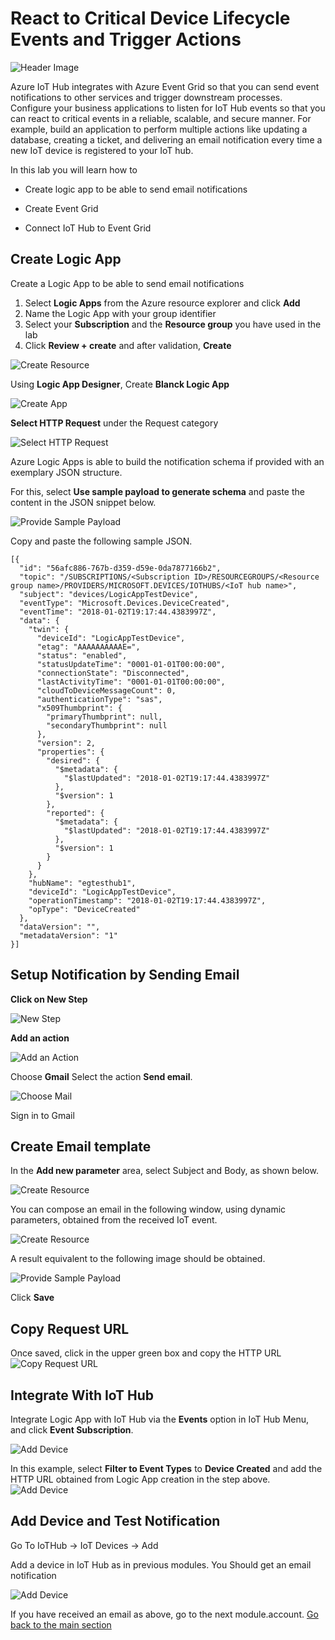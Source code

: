 # React to Critical Device Lifecycle Events and Trigger Actions

![Header Image](../images/notification_eventgrid.jpg)

Azure IoT Hub integrates with Azure Event Grid so that you can send event notifications to other services and trigger downstream processes. Configure your business applications to listen for IoT Hub events so that you can react to critical events in a reliable, scalable, and secure manner. For example, build an application to perform multiple actions like updating a database, creating a ticket, and delivering an email notification every time a new IoT device is registered to your IoT hub.

In this lab you will learn how to

* Create logic app to be able to send email notifications

* Create Event Grid

* Connect IoT Hub to Event Grid

## Create Logic App

Create a Logic App to be able to send email notifications

1. Select **Logic Apps** from the Azure resource explorer and click **Add**
2. Name the Logic App with your group identifier
3. Select your **Subscription** and the **Resource group** you have used in the lab
4. Click **Review + create** and after validation, **Create**

![Create Resource](../images/email-1.PNG)

Using **Logic App Designer**, Create **Blanck Logic App**

![Create App](../images/notification_03_Logic_App_designer.png)

**Select HTTP Request** under the Request category

![Select HTTP Request](../images/notification_04_Http_Request.png)

Azure Logic Apps is able to build the notification schema if provided with an exemplary JSON structure. 

For this, select **Use sample payload to generate schema** and paste the content in the JSON snippet below.

![Provide Sample Payload](../images/notification_05_Sample_Payload.png)

Copy and paste the following sample JSON.

```code
[{
  "id": "56afc886-767b-d359-d59e-0da7877166b2",
  "topic": "/SUBSCRIPTIONS/<Subscription ID>/RESOURCEGROUPS/<Resource group name>/PROVIDERS/MICROSOFT.DEVICES/IOTHUBS/<IoT hub name>",
  "subject": "devices/LogicAppTestDevice",
  "eventType": "Microsoft.Devices.DeviceCreated",
  "eventTime": "2018-01-02T19:17:44.4383997Z",
  "data": {
    "twin": {
      "deviceId": "LogicAppTestDevice",
      "etag": "AAAAAAAAAAE=",
      "status": "enabled",
      "statusUpdateTime": "0001-01-01T00:00:00",
      "connectionState": "Disconnected",
      "lastActivityTime": "0001-01-01T00:00:00",
      "cloudToDeviceMessageCount": 0,
      "authenticationType": "sas",
      "x509Thumbprint": {
        "primaryThumbprint": null,
        "secondaryThumbprint": null
      },
      "version": 2,
      "properties": {
        "desired": {
          "$metadata": {
            "$lastUpdated": "2018-01-02T19:17:44.4383997Z"
          },
          "$version": 1
        },
        "reported": {
          "$metadata": {
            "$lastUpdated": "2018-01-02T19:17:44.4383997Z"
          },
          "$version": 1
        }
      }
    },
    "hubName": "egtesthub1",
    "deviceId": "LogicAppTestDevice",
    "operationTimestamp": "2018-01-02T19:17:44.4383997Z",
    "opType": "DeviceCreated"
  },
  "dataVersion": "",
  "metadataVersion": "1"
}]
```

## Setup Notification by Sending Email 

**Click on New Step**

![New Step](../images/notification_06_New_Step.png)

**Add an action**

![Add an Action](../images/notification_07_Add_new_Action.png)

Choose **Gmail**
Select the action **Send email**.

![Choose Mail](../images/notification_08_Choose_Mail.png)

Sign in to Gmail

## Create Email template ##
In the **Add new parameter** area, select Subject and Body, as shown below.

![Create Resource](../images/email-5.PNG)

You can compose an email in the following window, using dynamic parameters, obtained from the received IoT event.

![Create Resource](../images/email-6.PNG)

A result equivalent to the following image should be obtained. 

![Provide Sample Payload](../images/email-7.PNG)

Click **Save**

## Copy Request URL

Once saved, click in the upper green box and copy the HTTP URL
![Copy Request URL](../images/notification_12_eventurl.png)

## Integrate With IoT Hub

Integrate Logic App with IoT Hub via the **Events** option in IoT Hub Menu, and click **Event Subscription**.

![Add Device](../images/eventhub-21.PNG)

In this example, select **Filter to Event Types** to **Device Created** and add the HTTP URL obtained from Logic App creation in the step above.
![Add Device](../images/eventhub-10.PNG)

## Add Device and Test Notification

Go To IoTHub -> IoT Devices -> Add

Add a device in IoT Hub as in previous modules.
You Should get an email notification

![Add Device](../images/eventhub-11.PNG)

If you have received an email as above, go to the next module.account.
[Go back to the main section](../README.md )
